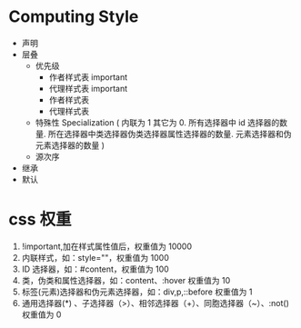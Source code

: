 # Computing Style

- 声明
- 层叠
  - 优先级
    - 作者样式表 important
    - 代理样式表 important
    - 作者样式表
    - 代理样式表
  - 特殊性 Specialization
    (
    内联为 1 其它为 0.
    所有选择器中 id 选择器的数量.
    所在选择器中类选择器伪类选择器属性选择器的数量.
    元素选择器和伪元素选择器的数量
    )
  - 源次序
- 继承
- 默认

# css 权重

1. !important,加在样式属性值后，权重值为 10000
2. 内联样式，如：style=""，权重值为 1000
3. ID 选择器，如：#content，权重值为 100
4. 类，伪类和属性选择器，如：content、:hover 权重值为 10
5. 标签(元素)选择器和伪元素选择器，如：div,p,::before 权重值为 1
6. 通用选择器(\*) 、子选择器（>）、相邻选择器（+）、同胞选择器（~）、:not() 权重值为 0
